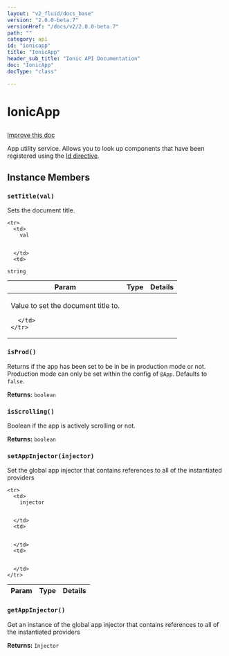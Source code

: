 ```yaml
---
layout: "v2_fluid/docs_base"
version: "2.0.0-beta.7"
versionHref: "/docs/v2/2.0.0-beta.7"
path: ""
category: api
id: "ionicapp"
title: "IonicApp"
header_sub_title: "Ionic API Documentation"
doc: "IonicApp"
docType: "class"

---
```










<h1 class="api-title">
<a class="anchor" name="ionic-app" href="#ionic-app"></a>

IonicApp






</h1>

<a class="improve-v2-docs" href="http://github.com/driftyco/ionic/edit/2.0//ionic/components/app/app.ts#L5">
Improve this doc
</a>






<p>App utility service.  Allows you to look up components that have been
registered using the <a href="../Id/">Id directive</a>.</p>

<!-- @usage tag -->


<!-- @property tags -->



<!-- instance methods on the class -->

<h2><a class="anchor" name="instance-members" href="#instance-members"></a>Instance Members</h2>

<div id="setTitle"></div>

<h3>
<a class="anchor" name="setTitle" href="#setTitle"></a>
<code>setTitle(val)</code>
  

</h3>

Sets the document title.


<table class="table param-table" style="margin:0;">
  <thead>
    <tr>
      <th>Param</th>
      <th>Type</th>
      <th>Details</th>
    </tr>
  </thead>
  <tbody>
    
    <tr>
      <td>
        val
        
        
      </td>
      <td>
        
  <code>string</code>
      </td>
      <td>
        <p>Value to set the document title to.</p>

        
      </td>
    </tr>
    
  </tbody>
</table>








<div id="isProd"></div>

<h3>
<a class="anchor" name="isProd" href="#isProd"></a>
<code>isProd()</code>
  

</h3>

Returns if the app has been set to be in be in production mode or not.
Production mode can only be set within the config of `@App`. Defaults
to `false`.






<div class="return-value">
<i class="icon ion-arrow-return-left"></i>
<b>Returns:</b> 
  <code>boolean</code> 

</div>




<div id="isScrolling"></div>

<h3>
<a class="anchor" name="isScrolling" href="#isScrolling"></a>
<code>isScrolling()</code>
  

</h3>

Boolean if the app is actively scrolling or not.






<div class="return-value">
<i class="icon ion-arrow-return-left"></i>
<b>Returns:</b> 
  <code>boolean</code> 

</div>




<div id="setAppInjector"></div>

<h3>
<a class="anchor" name="setAppInjector" href="#setAppInjector"></a>
<code>setAppInjector(injector)</code>
  

</h3>

Set the global app injector that contains references to all of the instantiated providers


<table class="table param-table" style="margin:0;">
  <thead>
    <tr>
      <th>Param</th>
      <th>Type</th>
      <th>Details</th>
    </tr>
  </thead>
  <tbody>
    
    <tr>
      <td>
        injector
        
        
      </td>
      <td>
        
  
      </td>
      <td>
        
        
      </td>
    </tr>
    
  </tbody>
</table>








<div id="getAppInjector"></div>

<h3>
<a class="anchor" name="getAppInjector" href="#getAppInjector"></a>
<code>getAppInjector()</code>
  

</h3>

Get an instance of the global app injector that contains references to all of the instantiated providers






<div class="return-value">
<i class="icon ion-arrow-return-left"></i>
<b>Returns:</b> 
  <code>Injector</code> 

</div>


<!-- related link --><!-- end content block -->


<!-- end body block -->

